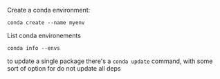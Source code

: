 Create a conda environment:

```conda create --name myenv```

List conda environements

```conda info --envs```

to update a single package there's a `conda update` command, with some sort of option for do not update all deps
